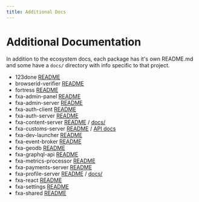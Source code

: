 ```yaml
---
title: Additional Docs
---
```


# Additional Documentation

In addition to the ecosystem docs, each package has it's own README.md and some have a `docs/` directory with info specific to that project.

- 123done [README](https://github.com/mozilla/fxa/blob/main/packages/123done/README.md)
- browserid-verifier [README](https://github.com/mozilla/fxa/blob/main/packages/browserid-verifier/README.md)
- fortress [README](https://github.com/mozilla/fxa/blob/main/packages/fortress/README.md)
- fxa-admin-panel [README](https://github.com/mozilla/fxa/blob/main/packages/fxa-admin-panel/README.md)
- fxa-admin-server [README](https://github.com/mozilla/fxa/blob/main/packages/fxa-admin-server/README.md)
- fxa-auth-client [README](https://github.com/mozilla/fxa/blob/main/packages/fxa-auth-client/README.md)
- fxa-auth-server [README](https://github.com/mozilla/fxa/blob/main/packages/fxa-auth-server/README.md)
- fxa-content-server [README](https://github.com/mozilla/fxa/blob/main/packages/fxa-content-server/README.md) / [docs/](https://github.com/mozilla/fxa/blob/main/packages/fxa-content-server/docs)
- fxa-customs-server [README](https://github.com/mozilla/fxa/blob/main/packages/fxa-customs-server/README.md) / [API docs](https://mozilla.github.io/ecosystem-platform/customs-api)
- fxa-dev-launcher [README](https://github.com/mozilla/fxa/blob/main/packages/fxa-dev-launcher/README.md)
- fxa-event-broker [README](https://github.com/mozilla/fxa/blob/main/packages/fxa-event-broker/README.md)
- fxa-geodb [README](https://github.com/mozilla/fxa/blob/main/packages/fxa-geodb/README.md)
- fxa-graphql-api [README](https://github.com/mozilla/fxa/blob/main/packages/fxa-graphql-api/README.md)
- fxa-metrics-processor [README](https://github.com/mozilla/fxa/blob/main/packages/fxa-metrics-processor/README.md)
- fxa-payments-server [README](https://github.com/mozilla/fxa/blob/main/packages/fxa-payments-server/README.md)
- fxa-profile-server [README](https://github.com/mozilla/fxa/blob/main/packages/fxa-profile-server/README.md) / [docs/](https://github.com/mozilla/fxa/blob/main/packages/fxa-profile-server/docs)
- fxa-react [README](https://github.com/mozilla/fxa/blob/main/packages/fxa-react/README.md)
- fxa-settings [README](https://github.com/mozilla/fxa/blob/main/packages/fxa-settings/README.md)
- fxa-shared [README](https://github.com/mozilla/fxa/blob/main/packages/fxa-shared/README.md)
